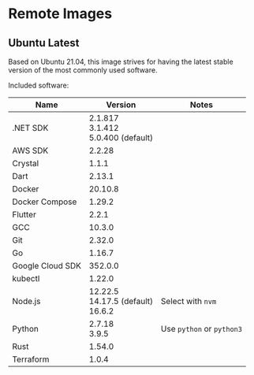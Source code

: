 # Remote Images

## Ubuntu Latest

Based on Ubuntu 21.04, this image strives for having the latest stable version of the most commonly used software.

Included software:

<!-- BEGIN GENERATED SECTION: ubuntu-latest -->

| Name | Version | Notes |
| ---- | ------- | ----- |
| .NET SDK | 2.1.817<br>3.1.412<br>5.0.400 (default) |
| AWS SDK | 2.2.28 |
| Crystal | 1.1.1 |
| Dart | 2.13.1 |
| Docker | 20.10.8 |
| Docker Compose | 1.29.2 |
| Flutter | 2.2.1 |
| GCC | 10.3.0 |
| Git | 2.32.0 |
| Go | 1.16.7 |
| Google Cloud SDK | 352.0.0 |
| kubectl | 1.22.0 |
| Node.js | 12.22.5<br>14.17.5 (default)<br>16.6.2 | Select with `nvm` |
| Python | 2.7.18<br>3.9.5 | Use `python` or `python3` |
| Rust | 1.54.0 |
| Terraform | 1.0.4 |

<!-- END GENERATED SECTION: ubuntu-latest -->
